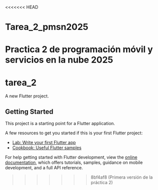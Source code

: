 <<<<<<< HEAD
# Tarea_2_pmsn2025
Practica 2 de programación móvil y servicios en la nube 2025
=======
# tarea_2

A new Flutter project.

## Getting Started

This project is a starting point for a Flutter application.

A few resources to get you started if this is your first Flutter project:

- [Lab: Write your first Flutter app](https://docs.flutter.dev/get-started/codelab)
- [Cookbook: Useful Flutter samples](https://docs.flutter.dev/cookbook)

For help getting started with Flutter development, view the
[online documentation](https://docs.flutter.dev/), which offers tutorials,
samples, guidance on mobile development, and a full API reference.
>>>>>>> 8bf4af8 (Primera versión de la práctica 2)
